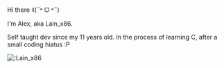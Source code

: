 Hi there ꉂ(˵˃ ᗜ ˂˵)

I'm Alex, aka Lain_x86.

Self taught dev since my 11 years old. In the process of learning C, after a small coding hiatus :P

![:Lain_x86](https://count.getloli.com/@Lain_x96?name=Lain_x96&theme=moebooru&padding=7&offset=0&align=top&scale=1&pixelated=1&darkmode=auto)

